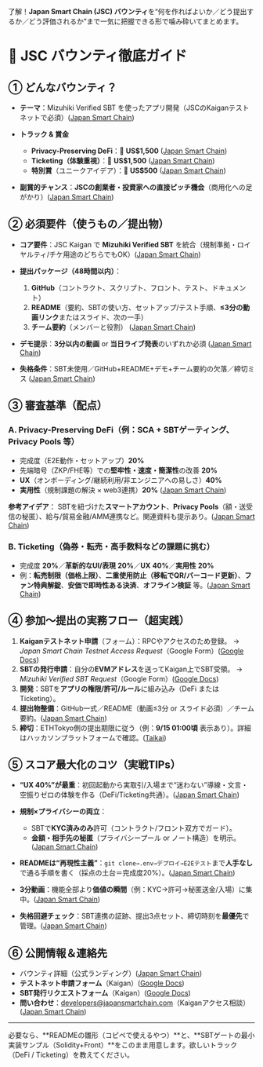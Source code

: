 了解！**Japan Smart Chain (JSC) バウンティ**を“何を作ればよいか／どう提出するか／どう評価されるか”まで一気に把握できる形で噛み砕いてまとめます。

# 🔷 JSC バウンティ徹底ガイド

## ① どんなバウンティ？

* **テーマ**：Mizuhiki Verified SBT を使ったアプリ開発（JSCのKaiganテストネットで必須）([Japan Smart Chain][1])
* **トラック & 賞金**

  * **Privacy-Preserving DeFi**：🥇 **US\$1,500** ([Japan Smart Chain][1])
  * **Ticketing（体験重視）**：🥇 **US\$1,500** ([Japan Smart Chain][1])
  * **特別賞**（ユニークアイデア）：💎 **US\$500** ([Japan Smart Chain][1])
* **副賞的チャンス**：**JSCの創業者・投資家への直接ピッチ機会**（商用化への足がかり）([Japan Smart Chain][1])

## ② 必須要件（使うもの／提出物）

* **コア要件**：JSC Kaigan で **Mizuhiki Verified SBT** を統合（規制準拠・ロイヤルティ/チケ用途のどちらでもOK）([Japan Smart Chain][1])
* **提出パッケージ（48時間以内）**：

  1. **GitHub**（コントラクト、スクリプト、フロント、テスト、ドキュメント）
  2. **README**（要約、SBTの使い方、セットアップ/テスト手順、**≤3分の動画リンク**またはスライド、次の一手）
  3. **チーム要約**（メンバーと役割） ([Japan Smart Chain][1])
* **デモ提示**：**3分以内の動画** or **当日ライブ発表**のいずれか必須 ([Japan Smart Chain][1])
* **失格条件**：SBT未使用／GitHub+README+デモ+チーム要約の欠落／締切ミス ([Japan Smart Chain][1])

## ③ 審査基準（配点）

### A. Privacy-Preserving DeFi（例：SCA + SBTゲーティング、Privacy Pools 等）

* 完成度（E2E動作・セットアップ）**20%**
* 先端暗号（ZKP/FHE等）での**堅牢性・速度・簡潔性**の改善 **20%**
* **UX**（オンボーディング/継続利用/非エンジニアへの易しさ）**40%**
* **実用性**（規制課題の解決 × web3連携）**20%** ([Japan Smart Chain][1])

**参考アイデア**：
SBTを紐づけた**スマートアカウント**、**Privacy Pools**（額・送受信の秘匿）、給与/貿易金融/AMM連携など。関連資料も提示あり。([Japan Smart Chain][1])

### B. Ticketing（偽券・転売・高手数料などの課題に挑む）

* 完成度 **20%**／**革新的なUI/表現** **20%**／**UX** **40%**／**実用性** **20%**
* 例：**転売制限（価格上限）**、**二重使用防止（移転でQR/バーコード更新）**、**ファン特典解錠**、**安価で即時性ある決済**、**オフライン検証** 等。([Japan Smart Chain][1])

## ④ 参加〜提出の実務フロー（超実践）

1. **Kaiganテストネット申請**（フォーム）：RPCやアクセスのため登録。
   → *Japan Smart Chain Testnet Access Request*（Google Form）([Google Docs][2])
2. **SBTの発行申請**：自分の**EVMアドレス**を送ってKaigan上でSBT受領。
   → *Mizuhiki Verified SBT Request*（Google Form）([Google Docs][3])
3. **開発**：SBTを**アプリの権限/許可/ルール**に組み込み（DeFi または Ticketing）。
4. **提出物整備**：GitHub一式／README（動画≤3分 or スライド必須）／チーム要約。([Japan Smart Chain][1])
5. **締切**：ETHTokyo側の提出期限に従う（例：**9/15 01:00頃** 表示あり）。詳細はハッカソンプラットフォームで確認。([Taikai][4])

## ⑤ スコア最大化のコツ（実戦TIPs）

* **“UX 40%”が最重**：初回起動から実取引/入場まで“迷わない”導線・文言・空振りゼロの体験を作る（DeFi/Ticketing共通）。([Japan Smart Chain][1])
* **規制×プライバシーの両立**：

  * SBTで**KYC済みのみ**許可（コントラクト/フロント双方でガード）。
  * **金額・相手先の秘匿**（プライバシープール or ノート構造）を明示。([Japan Smart Chain][1])
* **READMEは“再現性主義”**：`git clone→.env→デプロイ→E2Eテスト`まで**人手なし**で通る手順を書く（採点の土台＝完成度20%）。([Japan Smart Chain][1])
* **3分動画**：機能全部より**価値の瞬間**（例：KYC→許可→秘匿送金/入場）に集中。([Japan Smart Chain][1])
* **失格回避チェック**：SBT連携の証跡、提出3点セット、締切時刻を**最優先**で管理。([Japan Smart Chain][1])

## ⑥ 公開情報＆連絡先

* バウンティ詳細（公式ランディング）([Japan Smart Chain][1])
* **テストネット申請フォーム**（Kaigan）([Google Docs][2])
* **SBT発行リクエストフォーム**（Kaigan）([Google Docs][3])
* **問い合わせ**：[developers@japansmartchain.com](mailto:developers@japansmartchain.com)（Kaiganアクセス相談）([Japan Smart Chain][1])

---

必要なら、\*\*READMEの雛形（コピペで使えるやつ）\*\*と、\*\*SBTゲートの最小実装サンプル（Solidity+Front）\*\*をこのまま用意します。欲しいトラック（DeFi / Ticketing）を教えてください。

[1]: https://japansmartchain.com/en/landings/eth-tokyo-2025 "ETHTokyo 2025 | Japan Smart Chain"
[2]: https://docs.google.com/forms/d/e/1FAIpQLScWuTh2TAITjUpnUHoA_9NpyU_Mfmj0-JqDw0nOl3BS6JC6YQ/viewform?usp=header "Japan Smart Chain Testnet Access Request"
[3]: https://docs.google.com/forms/d/e/1FAIpQLSfG_LrEdfGwvBSmfsi612RNrsDtFfdwjdzhpSxI5KhVqpJOCQ/viewform "Mizuhiki Verified SBT Request"
[4]: https://taikai.network/en/ethtokyo/hackathons/hackathon-2025/prizes?utm_source=chatgpt.com "ETHTokyo 2025 hackathon"
